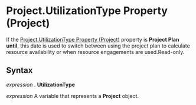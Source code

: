 
# Project.UtilizationType Property (Project)

If the [Project.UtilizationType Property (Project)](5b6aa424-b84d-4ad6-c6e5-d7a54a63a63f.md) property is **Project Plan until**, this date is used to switch between using the project plan to calculate resource availability or when resource engagements are used.Read-only.


## Syntax

 _expression_ . **UtilizationType**

 _expression_ A variable that represents a **Project** object.

